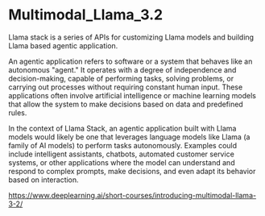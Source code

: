 # Multimodal_Llama_3.2

Llama stack is a series of APIs for customizing Llama models and building Llama based agentic application.

An agentic application refers to software or a system that behaves like an autonomous "agent." It operates with a degree of independence and decision-making, capable of performing tasks, solving problems, or carrying out processes without requiring constant human input. These applications often involve artificial intelligence or machine learning models that allow the system to make decisions based on data and predefined rules.

In the context of Llama Stack, an agentic application built with Llama models would likely be one that leverages language models like Llama (a family of AI models) to perform tasks autonomously. Examples could include intelligent assistants, chatbots, automated customer service systems, or other applications where the model can understand and respond to complex prompts, make decisions, and even adapt its behavior based on interaction.

https://www.deeplearning.ai/short-courses/introducing-multimodal-llama-3-2/
 

